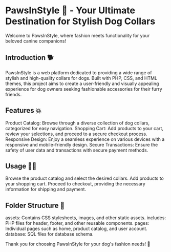 # PawsInStyle :dog: - Your Ultimate Destination for Stylish Dog Collars
Welcome to PawsInStyle, where fashion meets functionality for your beloved canine companions!
## Introduction :dog2:
PawsInStyle is a web platform dedicated to providing a wide range of stylish and high-quality collars for dogs. Built with PHP, CSS, and HTML themes, this project aims to create a user-friendly and visually appealing experience for dog owners seeking fashionable accessories for their furry friends.

## Features :boom:
Product Catalog: Browse through a diverse collection of dog collars, categorized for easy navigation.
Shopping Cart: Add products to your cart, review your selections, and proceed to a secure checkout process.
Responsive Design: Enjoy a seamless experience on various devices with a responsive and mobile-friendly design.
Secure Transactions: Ensure the safety of user data and transactions with secure payment methods.

## Usage :technologist:
Browse the product catalog and select the desired collars.
Add products to your shopping cart.
Proceed to checkout, providing the necessary information for shipping and payment.

## Folder Structure :file_folder:
assets: Contains CSS stylesheets, images, and other static assets.
includes: PHP files for header, footer, and other reusable components.
pages: Individual pages such as home, product catalog, and user account.
database: SQL files for database schema.

Thank you for choosing PawsInStyle for your dog's fashion needs! 🐾

